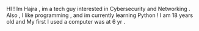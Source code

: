 HI ! Im Hajra , im a tech guy interested in Cybersecurity and Networking .
Also , I like programming , and im currently learning Python !
I am 18 years old and My first I used a computer was at 6 yr .
